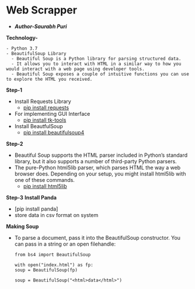 # Web Scrapper


- ***Author-Saurabh Puri***

**Technology-**
```
- Python 3.7
- BeautifulSoup Library
  - Beautiful Soup is a Python library for parsing structured data.
  - It allows you to interact with HTML in a similar way to how you would interact with a web page using developer tools.
  - Beautiful Soup exposes a couple of intuitive functions you can use to explore the HTML you received.
```
  
**Step-1**
- Install Requests Library
  - [pip install requests](https://pypi.org/project/requests/)
- For implementing GUI Interface
  - [pip install tk-tools](https://pypi.org/project/tk-tools/)
- Install BeautfulSoup
  - [pip install beautifulsoup4](https://www.crummy.com/software/BeautifulSoup/bs4/doc/)

**Step-2**
- Beautiful Soup supports the HTML parser included in Python’s standard library, but it also supports a number of third-party Python parsers.
- The pure-Python html5lib parser, which parses HTML the way a web browser does. Depending on your setup, you might install html5lib with one of these commands.
  - [pip install html5lib](https://www.crummy.com/software/BeautifulSoup/bs4/doc/) 

**Step-3**
**Install Panda**
- [pip install panda]
- store data in csv format on system

**Making Soup**
- To parse a document, pass it into the BeautifulSoup constructor. You can pass in a string or an open filehandle:
  ```
  from bs4 import BeautifulSoup

  with open("index.html") as fp:
  soup = BeautifulSoup(fp)

  soup = BeautifulSoup("<html>data</html>")
  ```
  